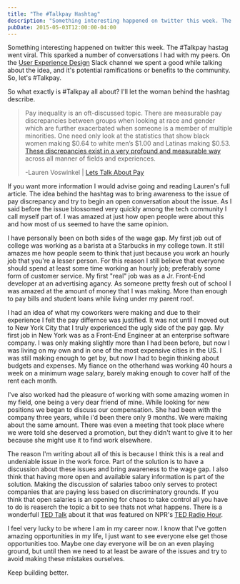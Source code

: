 ```yaml
---
title: "The #Talkpay Hashtag"
description: "Something interesting happened on twitter this week. The #Talkpay hastag went viral"
pubDate: 2015-05-03T12:00:00-04:00
---
```


Something interesting happened on twitter this week. The #Talkpay hastag went viral. This sparked a number of conversations I had with my peers. On the [User Experience Design](http://www.designerhangout.co/) Slack channel we spent a good while talking about the idea, and it's potential ramifications or benefits to the community. So, let's #Talkpay.

So what exactly is #Talkpay all about? I'll let the woman behind the hashtag describe.

> Pay inequality is an oft-discussed topic. There are measurable pay discrepancies between groups when looking at race and gender which are further exacerbated when someone is a member of multiple minorities. One need only look at the statistics that show black women making $0.64 to white men’s $1.00 and Latinas making $0.53. [These discrepancies exist in a very profound and measurable way](http://www.newrepublic.com/article/121530/women-color-make-far-less-78-cents-mans-dollar) across all manner of fields and experiences.
>
> -Lauren Voswinkel | [Lets Talk About Pay](https://modelviewculture.com/news/lets-talk-about-pay)

If you want more information I would advise going and reading Lauren's full article. The idea behind the hashtag was to bring awareness to the issue of pay discrepancy and try to begin an open conversation about the issue. As I said before the issue blossomed very quickly among the tech community I call myself part of. I was amazed at just how open people were about this and how most of us seemed to have the same opinion.

I have personally been on both sides of the wage gap. My first job out of college was working as a barista at a Starbucks in my college town. It still amazes me how people seem to think that just because you work an hourly job that you're a lesser person. For this reason I still believe that everyone should spend at least some time working an hourly job; preferably some form of customer service. My first "real" job was as a Jr. Front-End developer at an advertising agancy. As someone pretty fresh out of school I was amazed at the amount of money that I was making. More than enough to pay bills and student loans while living under my parent roof.

I had an idea of what my coworkers were making and due to their experience I felt the pay differnce was justified. It was not until I moved out to New York City that I truly experienced the ugly side of the pay gap. My first job in New York was as a Front-End Engineer at an enterprise software company. I was only making slightly more than I had been before, but now I was living on my own and in one of the most expensive cities in the US. I was still making enough to get by, but now I had to begin thinking about budgets and expenses. My fiance on the otherhand was working 40 hours a week on a minimum wage salary, barely making enough to cover half of the rent each month.

I've also worked had the pleasure of working with some amazing women in my field, one being a very dear friend of mine. While looking for new positions we began to discuss our compensation. She had been with the company three years, while i'd been there only 9 months. We were making about the same amount. There was even a meeting that took place where we were told she deserved a promotion, but they didn't want to give it to her because she might use it to find work elsewhere.

The reason I'm writing about all of this is because I think this is a real and undeniable issue in the work force. Part of the solution is to have a discussion about these issues and bring awareness to the wage gap. I also think that having more open and available salary information is part of the solution. Making the discussion of salaries taboo only serves to protect companies that are paying less based on discriminatory grounds. If you think that open salaries is an opening for chaos to take control all you have to do is reaserch the topic a bit to see thats not what happens. There is a wonderfull [TED Talk](http://www.ted.com/talks/ricardo_semler_radical_wisdom_for_a_company_a_school_a_life?embed=true) about it that was featured on NPR's [TED Radio Hour](http://www.npr.org/2015/04/24/401742828/what-happens-when-you-run-a-company-with-almost-no-rules).

I feel very lucky to be where I am in my career now. I know that I've gotten amazing opportunities in my life, I just want to see everyone else get those opportunities too. Maybe one day everyone will be on an even playing ground, but until then we need to at least be aware of the issues and try to avoid making these mistakes ourselves.

Keep building better.
